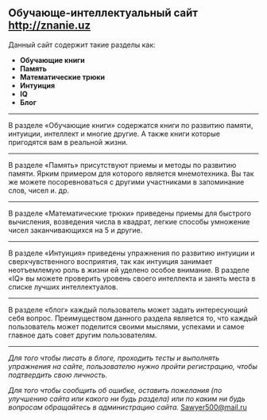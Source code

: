 ## Обучающе-интеллектуальный сайт http://znanie.uz

   Данный сайт содержит такие разделы как:


   * __Обучающие книги__
   * __Память__
   * __Математические трюки__
   * __Интуиция__
   * __IQ__
   * __Блог__

__________________________________________________________________________

В разделе «Обучающие книги» содержатся книги по развитию памяти, интуиции, интеллект и многие другие. А также книги которые пригодятся вам в реальной жизни.
__________________________________________________________________________
В разделе «Память» присутствуют приемы и методы по развитию памяти. Ярким примером для которого является мнемотехника. Вы так же можете посоревноваться с другими участниками в запоминание слов, чисел и. др.
__________________________________________________________________________
В разделе «Математические трюки» приведены приемы для быстрого вычисления, возведения числа в квадрат, легкие способы умножение чисел заканчивающихся на 5 и другие.
__________________________________________________________________________
В разделе «Интуиция» приведены упражнения по развитию интуиции и сверхчувственного восприятия, так как интуиция занимает неотъемлемую роль в жизни ей уделено особое внимание.
В разделе «IQ» вы можете проверить уровень своего интеллекта и занять места в списке лучших интеллектуалов.
__________________________________________________________________________
В разделе «блог» каждый пользователь может задать интересующий себя вопрос. Преимуществом данного раздела является то, что каждый пользователь может поделится своими мыслями, успехами и самое главное дать совет другим пользователям.
__________________________________________________________________________

 _Для того чтобы писать в блоге, проходить тесты и выполнять
 упражнения на сайте, пользователю нужно пройти регистрацию,
 чтобы подтвердить свою личность._

_Для того чтобы сообщить об ошибке, оставить пожелания (по улучшению сайта или какого ни будь раздела) или по каким ни будь вопросам обращайтесь в администрацию сайта._
  Sawyer500@mail.ru

